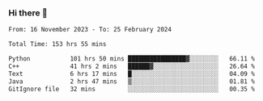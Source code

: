 ### Hi there 👋

<!--
**floyiac/floyiac** is a ✨ _special_ ✨ repository because its `README.md` (this file) appears on your GitHub profile.

Here are some ideas to get you started:

- 🔭 I’m currently working on ...
- 🌱 I’m currently learning ...
- 👯 I’m looking to collaborate on ...
- 🤔 I’m looking for help with ...
- 💬 Ask me about ...
- 📫 How to reach me: ...
- 😄 Pronouns: ...
- ⚡ Fun fact: ...
-->

<!--START_SECTION:waka-->

```txt
From: 16 November 2023 - To: 25 February 2024

Total Time: 153 hrs 55 mins

Python           101 hrs 50 mins ████████████████▓░░░░░░░░   66.11 %
C++              41 hrs 2 mins   ██████▓░░░░░░░░░░░░░░░░░░   26.64 %
Text             6 hrs 17 mins   █░░░░░░░░░░░░░░░░░░░░░░░░   04.09 %
Java             2 hrs 47 mins   ▒░░░░░░░░░░░░░░░░░░░░░░░░   01.81 %
GitIgnore file   32 mins         ░░░░░░░░░░░░░░░░░░░░░░░░░   00.35 %
```

<!--END_SECTION:waka-->
